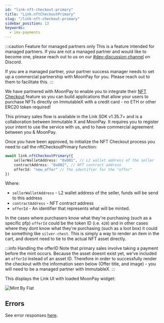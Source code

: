 ```yaml
---
id: "link-nft-checkout-primary"
title: "Link.nftCheckoutPrimary"
slug: "/link-nft-checkout-primary"
sidebar_position: 13
keywords:
  - imx-payments
---
```


:::caution Feature for managed partners only
This is a feature intended for managed partners. If you are not a managed partner and would like to become one, please reach out to us on our [#dev-discussion channel](https://discord.gg/7URHuYFCN4) on Discord.

If you are a managed partner, your partner success manager needs to set up a commercial partnership with MoonPay for you. Please reach out to them to facilitate this.
:::

We have partnered with MoonPay to enable you to integrate their [NFT Checkout](https://www.moonpay.com/business/nfts) feature so you can build applications that allow your users to purchase NFTs directly on ImmutableX with a credit card - no ETH or other ERC20 token required!

This primary sales flow is available in the Link SDK v1.35.7+ and is a collaboration between Immutable X and MoonPay. It requires you to register your intent to use the service with us, and to have commercial agreement between you & MoonPay.

Once you have been approved, to initialize the NFT Checkout process you need to call the nftCheckoutPrimary function:

```typescript
await link.nftCheckoutPrimary({
    sellerWalletAddress: "0x001", // L2 wallet address of the seller 
    contractAddress: "0x002", // NFT contract address
    offerId: "new_offer" // The identifier for the "offer"
})
```

Where:
- `sellerWalletAddress` - L2 wallet address of the seller, funds will be send to this address
- `contractAddress` - NFT contract address
- `offerId` - An identifier that represents what will be minted.

In the cases where purchasers know what they're purchasing (such as a specific pfp) `offerId` could be the token ID (i.e. `420`) and in other cases where they dont know what they're purchasing (such as a loot box) it could be something like `silver-chest`. This is simply a way to render an item in the cart, and doesnt need to tie to the actual NFT asset directly.

:::info Handling the offerID
Note that primary sales involve taking a payment before the mint occurs. Because the asset doesnt exist yet, we've included an `offerId` instead of an asset ID. Therefore in order to successfully render the checkout with the information seen below (Offer title, and image) - you will need to be a managed partner with ImmutableX.
:::

This displays the Link UI with loaded MoonPay widget:

![Mint By Fiat](/img/link-sdk-nft-checkout-primary/nft-checkout-primary.png "NFT Checkout primary")

## Errors

See error responses [here](./link-errors.md#nft-checkout-primary).